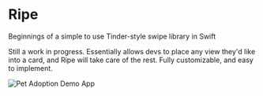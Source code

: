# Ripe
Beginnings of a simple to use Tinder-style swipe library in Swift

Still a work in progress. Essentially allows devs to place any view they'd like into a card, and Ripe will take care of the rest. Fully customizable, and easy to implement.

![Pet Adoption Demo App](https://i.imgur.com/RLqURs4.gif "Adoptadog")
